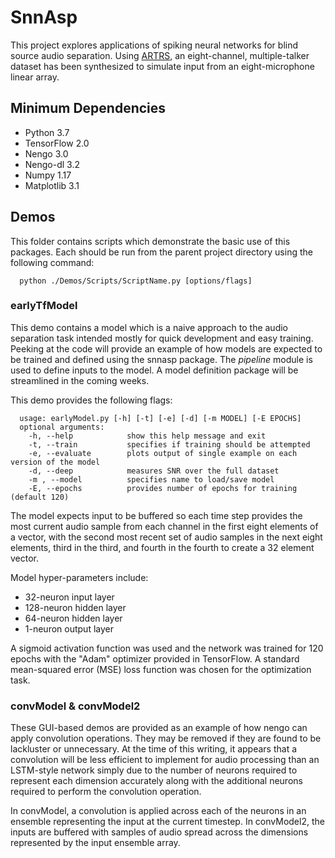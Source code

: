 # SnnAsp

  This project explores applications of spiking neural networks for blind source audio separation. Using [ARTRS](https://github.com/MillerLab-UCDavis/RoomSimulation),
  an eight-channel, multiple-talker dataset has been synthesized to simulate input from an eight-microphone linear array.
  
  ## Minimum Dependencies
  
  * Python 3.7
  * TensorFlow 2.0
  * Nengo 3.0
  * Nengo-dl 3.2
  * Numpy 1.17
  * Matplotlib 3.1
  
  ## Demos
  This folder contains scripts which demonstrate the basic use of this packages. Each should be run from the parent project directory using the following command:
      
      python ./Demos/Scripts/ScriptName.py [options/flags]

  ### earlyTfModel
  
  This demo contains a model which is a naive approach to the audio separation task intended mostly for quick development and easy training. Peeking at the code will provide an example of how models are expected to be trained and defined using the snnasp package. The *pipeline* module is used to define inputs to the model. A model definition package will be streamlined in the coming weeks.

  This demo provides the following flags:
  
      usage: earlyModel.py [-h] [-t] [-e] [-d] [-m MODEL] [-E EPOCHS]
      optional arguments:
        -h, --help            show this help message and exit
        -t, --train           specifies if training should be attempted
        -e, --evaluate        plots output of single example on each version of the model
        -d, --deep            measures SNR over the full dataset
        -m , --model          specifies name to load/save model
        -E, --epochs          provides number of epochs for training (default 120)
  
  The model expects input to be buffered so each time step provides the most current audio sample from each channel in the first eight elements of a vector, with the second most recent set of audio samples in the next eight elements, third in the third, and fourth in the fourth to create a 32 element vector.
  
  Model hyper-parameters include:
  * 32-neuron input layer
  * 128-neuron hidden layer
  * 64-neuron hidden layer
  * 1-neuron output layer
  
  A sigmoid activation function was used and the network was trained for 120 epochs with the "Adam" optimizer provided in TensorFlow. A standard mean-squared error (MSE) loss function was chosen for the optimization task.
  
  ### convModel & convModel2

  These GUI-based demos are provided as an example of how nengo can apply convolution operations. They may be removed if they are found to be lackluster or unnecessary. At the time of this writing, it appears that a convolution will be less efficient to implement for audio processing than an LSTM-style network simply due to the number of neurons required to represent each dimension accurately along with the additional neurons required to perform the convolution operation.

  In convModel, a convolution is applied across each of the neurons in an ensemble representing the input at the current timestep. In convModel2, the inputs are buffered with samples of audio spread across the dimensions represented by the input ensemble array.